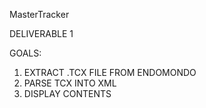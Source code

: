 MasterTracker

DELIVERABLE 1

GOALS:

1. EXTRACT .TCX FILE FROM ENDOMONDO
2. PARSE TCX INTO XML
3. DISPLAY CONTENTS
